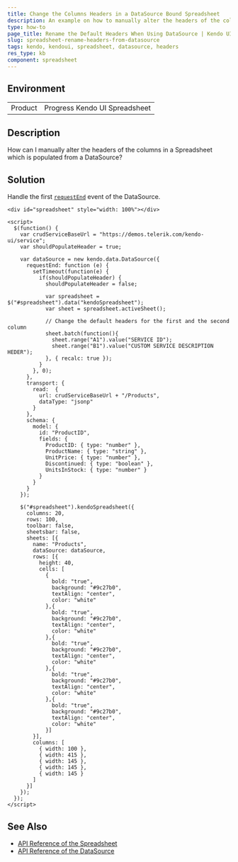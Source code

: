 ```yaml
---
title: Change the Columns Headers in a DataSource Bound Spreadsheet
description: An example on how to manually alter the headers of the columns in a Kendo UI Spreadsheet which is populated from a DataSource.
type: how-to
page_title: Rename the Default Headers When Using DataSource | Kendo UI Spreadsheet for jQuery
slug: spreadsheet-rename-headers-from-datasource
tags: kendo, kendoui, spreadsheet, datasource, headers
res_type: kb
component: spreadsheet
---
```


## Environment

<table>
 <tr>
  <td>Product</td>
  <td>Progress Kendo UI Spreadsheet</td>
 </tr>
</table>


## Description

How can I manually alter the headers of the columns in a Spreadsheet which is populated from a DataSource?

## Solution

Handle the first [`requestEnd`](https://docs.telerik.com/kendo-ui/api/javascript/data/datasource/events/requestend) event of the DataSource.

```dojo
<div id="spreadsheet" style="width: 100%"></div>

<script>
  $(function() {
    var crudServiceBaseUrl = "https://demos.telerik.com/kendo-ui/service";
    var shouldPopulateHeader = true;

    var dataSource = new kendo.data.DataSource({
      requestEnd: function (e) {
        setTimeout(function(e) {
          if(shouldPopulateHeader) {
            shouldPopulateHeader = false;

            var spreadsheet = $("#spreadsheet").data("kendoSpreadsheet");
            var sheet = spreadsheet.activeSheet();

            // Change the default headers for the first and the second column
            sheet.batch(function(){
              sheet.range("A1").value("SERVICE ID");
              sheet.range("B1").value("CUSTOM SERVICE DESCRIPTION HEDER");
            }, { recalc: true });
          }
        }, 0);
      },
      transport: {
        read:  {
          url: crudServiceBaseUrl + "/Products",
          dataType: "jsonp"
        }
      },
      schema: {
        model: {
          id: "ProductID",
          fields: {
            ProductID: { type: "number" },
            ProductName: { type: "string" },
            UnitPrice: { type: "number" },
            Discontinued: { type: "boolean" },
            UnitsInStock: { type: "number" }
          }
        }
      }
    });

    $("#spreadsheet").kendoSpreadsheet({
      columns: 20,
      rows: 100,
      toolbar: false,
      sheetsbar: false,
      sheets: [{
        name: "Products",
        dataSource: dataSource,
        rows: [{
          height: 40,
          cells: [
            {
              bold: "true",
              background: "#9c27b0",
              textAlign: "center",
              color: "white"
            },{
              bold: "true",
              background: "#9c27b0",
              textAlign: "center",
              color: "white"
            },{
              bold: "true",
              background: "#9c27b0",
              textAlign: "center",
              color: "white"
            },{
              bold: "true",
              background: "#9c27b0",
              textAlign: "center",
              color: "white"
            },{
              bold: "true",
              background: "#9c27b0",
              textAlign: "center",
              color: "white"
            }]
        }],
        columns: [
          { width: 100 },
          { width: 415 },
          { width: 145 },
          { width: 145 },
          { width: 145 }
        ]
      }]
    });
  });
</script>
```

## See Also

* [API Reference of the Spreadsheet](https://docs.telerik.com/kendo-ui/api/javascript/ui/spreadsheet)
* [API Reference of the DataSource](https://docs.telerik.com/kendo-ui/api/javascript/data/datasource)
